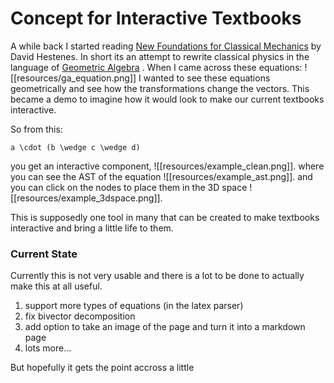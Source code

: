 # Concept for Interactive Textbooks
A while back I started reading [New Foundations for Classical Mechanics](https://www.amazon.com/Foundations-Classical-Mechanics-Fundamental-Theories/dp/0792353021) by David Hestenes. In short its an attempt to rewrite classical physics in the language of [Geometric Algebra](https://en.wikipedia.org/wiki/Geometric_algebra) . When I came across these equations:
![[resources/ga_equation.png]]
I wanted to see these equations geometrically and see how the transformations change the vectors.
This became a demo to imagine how it would look to make our current textbooks interactive.

So from this:
```latexvis
a \cdot (b \wedge c \wedge d)
```

you get an interactive component, ![[resources/example_clean.png]].
where you can see the AST of the equation ![[resources/example_ast.png]].
and you can click on the nodes to place them in the 3D space ![[resources/example_3dspace.png]].

This is supposedly one tool in many that can be created to make textbooks interactive and bring a little life to them.

### Current State
Currently this is not very usable and there is a lot to be done to actually make this at all useful.
1. support more types of equations (in the latex parser)
2. fix bivector decomposition
3. add option to take an image of the page and turn it into a markdown page
4. lots more...

But hopefully it gets the point accross a little
